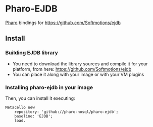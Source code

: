 Pharo-EJDB 
======

[Pharo](https://www.pharo.org) bindings for https://github.com/Softmotions/ejdb

Install
-------

### Building EJDB library

- You need to download the library sources and compile it for your platform, from here: https://github.com/Softmotions/ejdb
- You can place it along with your image or with your VM plugins

### Installing pharo-ejdb in your image
Then, you can install it executing:

```Smalltalk
Metacello new 
	repository: 'github://pharo-nosql/pharo-ejdb';
	baseline: 'EJDB';
	load.
```

